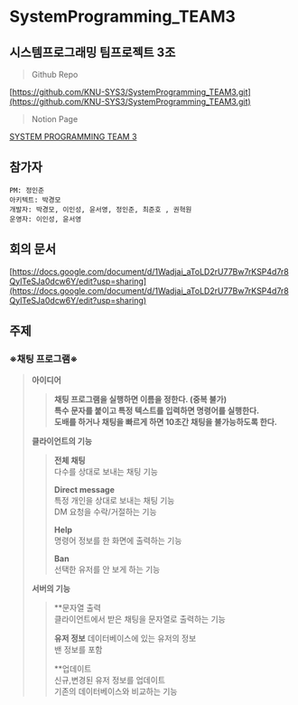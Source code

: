 # SystemProgramming_TEAM3

## 시스템프로그래밍 팀프로젝트 3조

> Github Repo
> 

[https://github.com/KNU-SYS3/SystemProgramming_TEAM3.git](https://github.com/KNU-SYS3/SystemProgramming_TEAM3.git)   
> Notion Page
>   
[SYSTEM PROGRAMMING TEAM 3](https://www.notion.so/sys3)   

## 참가자

```
PM: 정인준
아키텍트: 박경모
개발자: 박경모, 이인성, 윤서영, 정인준, 최준호 , 권혁원
운영자: 이인성, 윤서영
```

## 회의 문서

[https://docs.google.com/document/d/1Wadjai_aToLD2rU77Bw7rKSP4d7r8QylTeSJa0dcw6Y/edit?usp=sharing](https://docs.google.com/document/d/1Wadjai_aToLD2rU77Bw7rKSP4d7r8QylTeSJa0dcw6Y/edit?usp=sharing)

## 주제

### ※채팅 프로그램※

> **아이디어**
> 
> 
> > **채팅 프로그램을 실행하면 이름을 정한다. (중복 불가)  
> 특수 문자를 붙이고 특정 텍스트를 입력하면 명령어를 실행한다.  
> 도배를 하거나 채팅을 빠르게 하면 10초간 채팅을 불가능하도록 한다.**
> > 
> 
> **클라이언트의 기능**
> 
> > **전체 채팅**  
> > 다수를 상대로 보내는 채팅 기능  
> > 
> > **Direct message**  
> > 특정 개인을 상대로 보내는 채팅 기능  
> > DM 요청을 수락/거절하는 기능
> > 
> > **Help**  
> > 명령어 정보를 한 화면에 출력하는 기능  
> > 
> > **Ban**  
> > 선택한 유저를 안 보게 하는 기능  
> 
> **서버의 기능**  
> 
> >**문자열 출력  
> > 클라이언트에서 받은 채팅을 문자열로 출력하는 기능  
> > 
> > **유저 정보**
> > 데이터베이스에 있는 유저의 정보  
> > 밴 정보를 포함  
> > 
> > **업데이트  
> > 신규,변경된 유저 정보를 업데이트  
> > 기존의 데이터베이스와 비교하는 기능  



